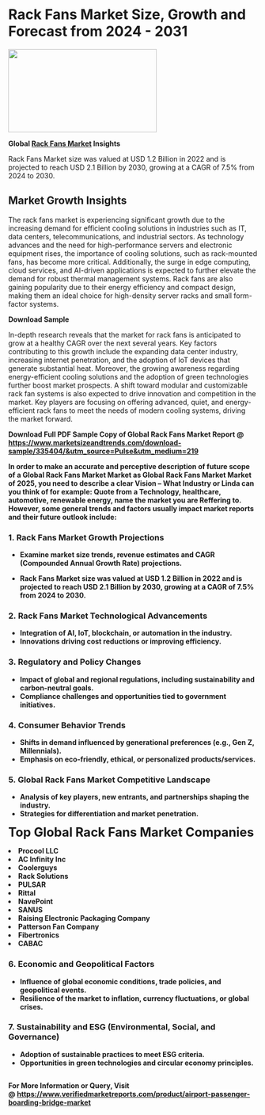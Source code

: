 <H1>Rack Fans Market Size, Growth and Forecast from 2024 - 2031</H1><img class="aligncenter size-medium wp-image-584254" src="https://thirdeyenews.in/wp-content/uploads/2024/09/Global-Market-Research-300x168.jpeg" alt="" width="300" height="168" /><p><strong>Global&nbsp;<a href="https://www.marketsizeandtrends.com/download-sample/335404/&amp;utm_source=Pulse&amp;utm_medium=219">Rack Fans Market</a> Insights</strong></p><p>Rack Fans Market size was valued at USD 1.2 Billion in 2022 and is projected to reach USD 2.1 Billion by 2030, growing at a CAGR of 7.5% from 2024 to 2030.</p><p><h2>Market Growth Insights</h2> <p>The rack fans market is experiencing significant growth due to the increasing demand for efficient cooling solutions in industries such as IT, data centers, telecommunications, and industrial sectors. As technology advances and the need for high-performance servers and electronic equipment rises, the importance of cooling solutions, such as rack-mounted fans, has become more critical. Additionally, the surge in edge computing, cloud services, and AI-driven applications is expected to further elevate the demand for robust thermal management systems. Rack fans are also gaining popularity due to their energy efficiency and compact design, making them an ideal choice for high-density server racks and small form-factor systems.</p> <p><strong>Download Sample</strong></p> <p>In-depth research reveals that the market for rack fans is anticipated to grow at a healthy CAGR over the next several years. Key factors contributing to this growth include the expanding data center industry, increasing internet penetration, and the adoption of IoT devices that generate substantial heat. Moreover, the growing awareness regarding energy-efficient cooling solutions and the adoption of green technologies further boost market prospects. A shift toward modular and customizable rack fan systems is also expected to drive innovation and competition in the market. Key players are focusing on offering advanced, quiet, and energy-efficient rack fans to meet the needs of modern cooling systems, driving the market forward.</p> <p><strong></p><p><span class=""><strong>Download Full PDF Sample Copy of Global Rack Fans Market Report</strong> @ <a href="https://www.marketsizeandtrends.com/download-sample/335404/&amp;utm_source=Pulse&amp;utm_medium=219" target="_blank">https://www.marketsizeandtrends.com/download-sample/335404/&amp;utm_source=Pulse&amp;utm_medium=219</a></span></p><p>In order to make an accurate and perceptive description of future scope of a Global&nbsp;Rack Fans Market Market as Global&nbsp;Rack Fans Market Market of 2025, you need to describe a clear Vision &ndash; What Industry or Linda can you think of for example: Quote from a Technology, healthcare, automotive, renewable energy, name the market you are Reffering to. However, some general trends and factors usually impact market reports and their future outlook include:</p><h3>1.&nbsp;<strong>Rack Fans Market Growth Projections</strong></h3><ul><li>Examine market size trends, revenue estimates and CAGR (Compounded Annual Growth Rate) projections.</li><li><p>Rack Fans Market size was valued at USD 1.2 Billion in 2022 and is projected to reach USD 2.1 Billion by 2030, growing at a CAGR of 7.5% from 2024 to 2030.</p></li></ul><h3>2.&nbsp;<strong>Rack Fans Market Technological Advancements</strong></h3><ul><li>Integration of AI, IoT, blockchain, or automation in the industry.</li><li>Innovations driving cost reductions or improving efficiency.</li></ul><h3>3.&nbsp;<strong>Regulatory and Policy Changes</strong></h3><ul><li>Impact of global and regional regulations, including sustainability and carbon-neutral goals.</li><li>Compliance challenges and opportunities tied to government initiatives.</li></ul><h3>4.&nbsp;<strong>Consumer Behavior Trends</strong></h3><ul><li>Shifts in demand influenced by generational preferences (e.g., Gen Z, Millennials).</li><li>Emphasis on eco-friendly, ethical, or personalized products/services.</li></ul><h3>5.&nbsp;<strong>Global Rack Fans Market Competitive Landscape</strong></h3><ul><li>Analysis of key players, new entrants, and partnerships shaping the industry.</li><li>Strategies for differentiation and market penetration.</li></ul><p data-pm-slice="1 1 []"><span style="color: inherit; font-family: inherit; font-size: 25px;">Top Global Rack Fans Market Companies</span></p><div class="" data-test-id=""><p><li>Procool LLC</li><li> AC Infinity Inc</li><li> Coolerguys</li><li> Rack Solutions</li><li> PULSAR</li><li> Rittal</li><li> NavePoint</li><li> SANUS</li><li> Raising Electronic Packaging Company</li><li> Patterson Fan Company</li><li> Fibertronics</li><li> CABAC</li></p></div><h3>6.&nbsp;<strong>Economic and Geopolitical Factors</strong></h3><ul><li>Influence of global economic conditions, trade policies, and geopolitical events.</li><li>Resilience of the market to inflation, currency fluctuations, or global crises.</li></ul><h3>7.&nbsp;<strong>Sustainability and ESG (Environmental, Social, and Governance)</strong></h3><ul><li>Adoption of sustainable practices to meet ESG criteria.</li><li>Opportunities in green technologies and circular economy principles.</li></ul><h2><strong style="font-size: 14px;">For More Information or Query, Visit @&nbsp;</strong><a style="background-color: #ffffff; font-size: 14px;" href="https://www.marketsizeandtrends.com/report/rack-fans-market/" target="_blank">https://www.verifiedmarketreports.com/product/airport-passenger-boarding-bridge-market</a></h2>
